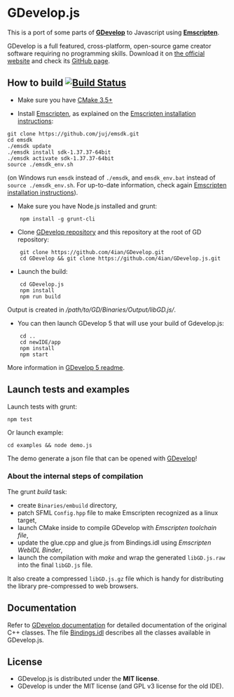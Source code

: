 GDevelop.js
===========

This is a port of some parts of **[GDevelop]** to Javascript using **[Emscripten]**.

GDevelop is a full featured, cross-platform, open-source game creator software requiring no programming skills. Download it on [the official website](https://gdevelop-app.com) and check its [GitHub page](https://github.com/4ian/GDevelop).

How to build [![Build Status](https://travis-ci.org/4ian/GDevelop.js.svg?branch=master)](https://travis-ci.org/4ian/GDevelop.js)
------------

* Make sure you have [CMake 3.5+](http://www.cmake.org/)

* Install [Emscripten](https://github.com/kripken/emscripten), as explained on the [Emscripten installation instructions](http://kripken.github.io/emscripten-site/docs/getting_started/downloads.html):

```shell
git clone https://github.com/juj/emsdk.git
cd emsdk
./emsdk update
./emsdk install sdk-1.37.37-64bit
./emsdk activate sdk-1.37.37-64bit
source ./emsdk_env.sh
```

(on Windows run `emsdk` instead of `./emsdk`, and `emsdk_env.bat` instead of `source ./emsdk_env.sh`. For up-to-date information, check again [Emscripten installation instructions](http://kripken.github.io/emscripten-site/docs/getting_started/downloads.html)).

* Make sure you have Node.js installed and grunt:

```shell
    npm install -g grunt-cli
```

* Clone [GDevelop repository](https://github.com/4ian/GDevelop) and this repository at the root of GD repository:

```shell
    git clone https://github.com/4ian/GDevelop.git
    cd GDevelop && git clone https://github.com/4ian/GDevelop.js.git
```

* Launch the build:

```shell
    cd GDevelop.js
    npm install
    npm run build
```

Output is created in */path/to/GD/Binaries/Output/libGD.js/*.

* You can then launch GDevelop 5 that will use your build of Gdevelop.js:

```shell
    cd ..
    cd newIDE/app
    npm install
    npm start
```

More information in [GDevelop 5 readme](https://github.com/4ian/GD/blob/master/newIDE/README.md).

Launch tests and examples
-------------------------

Launch tests with grunt:

    npm test

Or launch example:

    cd examples && node demo.js

The demo generate a json file that can be opened with [GDevelop]!

### About the internal steps of compilation

The grunt *build* task:

 * create `Binaries/embuild` directory,
 * patch SFML `Config.hpp` file to make Emscripten recognized as a linux target,
 * launch CMake inside to compile GDevelop with *Emscripten toolchain file*,
 * update the glue.cpp and glue.js from Bindings.idl using *Emscripten WebIDL Binder*,
 * launch the compilation with *make* and wrap the generated `libGD.js.raw` into the final `libGD.js` file.

It also create a compressed `libGD.js.gz` file which is handy for distributing the library pre-compressed to web browsers.

Documentation
-------------

Refer to [GDevelop documentation](http://4ian.github.io/GD-Documentation/GDCore%20Documentation/) for detailed documentation of the original C++ classes. The file [Bindings.idl](https://github.com/4ian/GDevelop.js/blob/master/Bindings/Bindings.idl) describes all the classes available in GDevelop.js.

License
-------

* GDevelop.js is distributed under the **MIT license**.
* GDevelop is under the MIT license (and GPL v3 license for the old IDE).

[GDevelop]: https://github.com/4ian/GDevelop
[Emscripten]: https://github.com/kripken/emscripten
